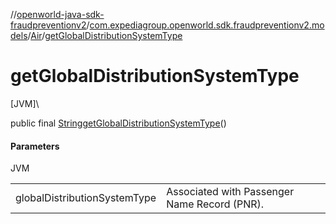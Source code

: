 //[openworld-java-sdk-fraudpreventionv2](../../../index.md)/[com.expediagroup.openworld.sdk.fraudpreventionv2.models](../index.md)/[Air](index.md)/[getGlobalDistributionSystemType](get-global-distribution-system-type.md)

# getGlobalDistributionSystemType

[JVM]\

public final [String](https://docs.oracle.com/javase/8/docs/api/java/lang/String.html)[getGlobalDistributionSystemType](get-global-distribution-system-type.md)()

#### Parameters

JVM

| | |
|---|---|
| globalDistributionSystemType | Associated with Passenger Name Record (PNR). |
